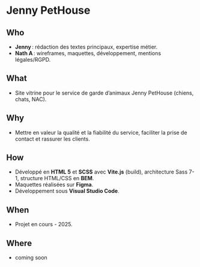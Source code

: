 # Jenny PetHouse

## Who
- **Jenny** : rédaction des textes principaux, expertise métier.
- **Nath A** : wireframes, maquettes, développement, mentions légales/RGPD.

## What
- Site vitrine pour le service de garde d’animaux Jenny PetHouse (chiens, chats, NAC).

## Why
- Mettre en valeur la qualité et la fiabilité du service, faciliter la prise de contact et rassurer les clients.

## How
- Développé en **HTML 5** et **SCSS** avec **Vite.js** (build), architecture Sass 7-1, structure HTML/CSS en **BEM**.
- Maquettes réalisées sur **Figma**.
- Développement sous **Visual Studio Code**.

## When
- Projet en cours - 2025.

## Where
- coming soon 



